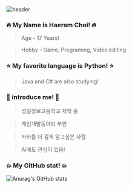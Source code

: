 
![header](https://capsule-render.vercel.app/api?type=waving&color=auto&height=300&section=header&text=Well%20Come&fontSize=90)

### 🔥 My Name is Haeram Choi! 🔥
> Age - 17 Years!

> Hobby - Game, Programing, Video editing
### ⭐ My favorite language is Python! ⭐
>  Java and C# are also studying!
### 💎 introduce me! 💎
> 성일정보고등학교 재학 중

> 게임개발동아리 부원

> 자바를 더 깊게 알고싶은 사람

> Ai에도 관심이 있음!

### 💥 My GitHub stat! 💥
![Anurag's GitHub stats](https://github-readme-stats.vercel.app/api?username=Ha2ram17&show_icons=true&theme=radical)
<!--
**Ha2ram17/Ha2ram17** is a ✨ _special_ ✨ repository because its `README.md` (this file) appears on your GitHub profile.

Here are some ideas to get you started:

- 🔭 I’m currently working on ...
- 🌱 I’m currently learning ...
- 👯 I’m looking to collaborate on ...
- 🤔 I’m looking for help with ...
- 💬 Ask me about ...
- 📫 How to reach me: ...
- 😄 Pronouns: ...
- ⚡ Fun fact: ...
-->
